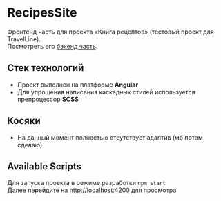 # RecipesSite
Фронтенд часть для проекта «Книга рецептов» (тестовый проект для TravelLine).\
Посмотреть его [бэкенд часть](https://github.com/AlexPshkov/RecipesSiteBackend).

## Стек технологий
 * Проект выполнен на платформе **Angular**
 * Для упрощения написания каскадных стилей используется препроцессор **SCSS**

## Косяки
 * На данный момент полностью отсутствует адаптив (мб потом сделаю)


## Available Scripts

Для запуска проекта в режиме разработки `npm start`\
Далее перейдите на [http://localhost:4200](http://localhost:4200) для просмотра
